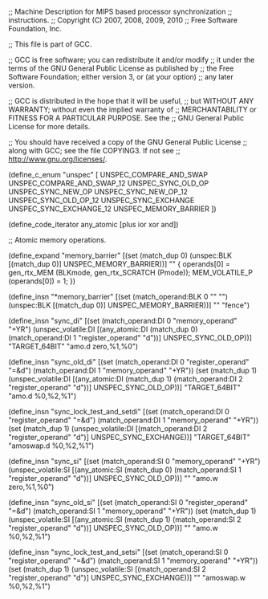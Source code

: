 ;;  Machine Description for MIPS based processor synchronization
;;  instructions.
;;  Copyright (C) 2007, 2008, 2009, 2010
;;  Free Software Foundation, Inc.

;; This file is part of GCC.

;; GCC is free software; you can redistribute it and/or modify
;; it under the terms of the GNU General Public License as published by
;; the Free Software Foundation; either version 3, or (at your option)
;; any later version.

;; GCC is distributed in the hope that it will be useful,
;; but WITHOUT ANY WARRANTY; without even the implied warranty of
;; MERCHANTABILITY or FITNESS FOR A PARTICULAR PURPOSE.  See the
;; GNU General Public License for more details.

;; You should have received a copy of the GNU General Public License
;; along with GCC; see the file COPYING3.  If not see
;; <http://www.gnu.org/licenses/>.

(define_c_enum "unspec" [
  UNSPEC_COMPARE_AND_SWAP
  UNSPEC_COMPARE_AND_SWAP_12
  UNSPEC_SYNC_OLD_OP
  UNSPEC_SYNC_NEW_OP
  UNSPEC_SYNC_NEW_OP_12
  UNSPEC_SYNC_OLD_OP_12
  UNSPEC_SYNC_EXCHANGE
  UNSPEC_SYNC_EXCHANGE_12
  UNSPEC_MEMORY_BARRIER
])

(define_code_iterator any_atomic [plus ior xor and])

;; Atomic memory operations.

(define_expand "memory_barrier"
  [(set (match_dup 0)
	(unspec:BLK [(match_dup 0)] UNSPEC_MEMORY_BARRIER))]
  ""
{
  operands[0] = gen_rtx_MEM (BLKmode, gen_rtx_SCRATCH (Pmode));
  MEM_VOLATILE_P (operands[0]) = 1;
})

(define_insn "*memory_barrier"
  [(set (match_operand:BLK 0 "" "")
	(unspec:BLK [(match_dup 0)] UNSPEC_MEMORY_BARRIER))]
  ""
  "fence")

(define_insn "sync_<optab>di"
  [(set (match_operand:DI 0 "memory_operand" "+YR")
	(unspec_volatile:DI
          [(any_atomic:DI (match_dup 0)
		     (match_operand:DI 1 "register_operand" "d"))]
	 UNSPEC_SYNC_OLD_OP))]
  "TARGET_64BIT"
  "amo<insn>.d zero,%1,%0")

(define_insn "sync_old_<optab>di"
  [(set (match_operand:DI 0 "register_operand" "=&d")
	(match_operand:DI 1 "memory_operand" "+YR"))
   (set (match_dup 1)
	(unspec_volatile:DI
          [(any_atomic:DI (match_dup 1)
		     (match_operand:DI 2 "register_operand" "d"))]
	 UNSPEC_SYNC_OLD_OP))]
  "TARGET_64BIT"
  "amo<insn>.d %0,%2,%1")

(define_insn "sync_lock_test_and_setdi"
  [(set (match_operand:DI 0 "register_operand" "=&d")
	(match_operand:DI 1 "memory_operand" "+YR"))
   (set (match_dup 1)
	(unspec_volatile:DI [(match_operand:DI 2 "register_operand" "d")]
	 UNSPEC_SYNC_EXCHANGE))]
  "TARGET_64BIT"
  "amoswap.d %0,%2,%1")

(define_insn "sync_<optab>si"
  [(set (match_operand:SI 0 "memory_operand" "+YR")
	(unspec_volatile:SI
          [(any_atomic:SI (match_dup 0)
		     (match_operand:SI 1 "register_operand" "d"))]
	 UNSPEC_SYNC_OLD_OP))]
  ""
  "amo<insn>.w zero,%1,%0")

(define_insn "sync_old_<optab>si"
  [(set (match_operand:SI 0 "register_operand" "=&d")
	(match_operand:SI 1 "memory_operand" "+YR"))
   (set (match_dup 1)
	(unspec_volatile:SI
          [(any_atomic:SI (match_dup 1)
		     (match_operand:SI 2 "register_operand" "d"))]
	 UNSPEC_SYNC_OLD_OP))]
  ""
  "amo<insn>.w %0,%2,%1")

(define_insn "sync_lock_test_and_setsi"
  [(set (match_operand:SI 0 "register_operand" "=&d")
	(match_operand:SI 1 "memory_operand" "+YR"))
   (set (match_dup 1)
	(unspec_volatile:SI [(match_operand:SI 2 "register_operand" "d")]
	 UNSPEC_SYNC_EXCHANGE))]
  ""
  "amoswap.w %0,%2,%1")
